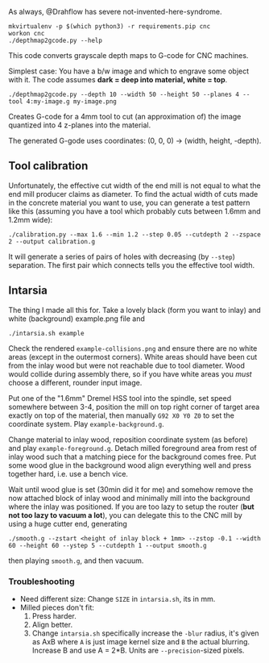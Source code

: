 As always, @Drahflow has severe not-invented-here-syndrome.

```
mkvirtualenv -p $(which python3) -r requirements.pip cnc
workon cnc
./depthmap2gcode.py --help
```

This code converts grayscale depth maps to G-code for
CNC machines.

Simplest case: You have a b/w image and which to engrave
some object with it. The code assumes **dark = deep into material, white = top**.

```
./depthmap2gcode.py --depth 10 --width 50 --height 50 --planes 4 --tool 4:my-image.g my-image.png
```

Creates G-code for a 4mm tool to cut (an approximation of) the image quantized into
4 z-planes into the material.

The generated G-gode uses coordinates: (0, 0, 0) -> (width, height, -depth).


## Tool calibration

Unfortunately, the effective cut width of the end mill is not equal to what the end mill
producer claims as diameter. To find the actual width of cuts made in the concrete material
you want to use, you can generate a test pattern like this (assuming you have a tool which
probably cuts between 1.6mm and 1.2mm wide):

```
./calibration.py --max 1.6 --min 1.2 --step 0.05 --cutdepth 2 --zspace 2 --output calibration.g
```

It will generate a series of pairs of holes with decreasing (by `--step`) separation.
The first pair which connects tells you the effective tool width.


## Intarsia

The thing I made all this for. Take a lovely black (form you want to inlay) and white (background)
example.png file and
```
./intarsia.sh example
```

Check the rendered `example-collisions.png` and ensure there are no white areas (except in the
outermost corners). White areas should have been cut from the inlay wood but were not reachable
due to tool diameter. Wood would collide during assembly there, so if you have white areas you
*must* choose a different, rounder input image.

Put one of the "1.6mm" Dremel HSS tool into the spindle, set speed somewhere between 3-4, position
the mill on top right corner of target area exactly on top of the material, then manually
`G92 X0 Y0 Z0` to set the coordinate system. Play `example-background.g`.

Change material to inlay wood, reposition coordinate system (as before) and play `example-foreground.g`.
Detach milled foreground area from rest of inlay wood such that a matching piece for the background
comes free. Put some wood glue in the background wood align everything well and press together
hard, i.e. use a bench vice.

Wait until wood glue is set (30min did it for me) and somehow remove the now attached block of inlay wood
and minimally mill into the background where the inlay was positioned. If you are too lazy to setup the
router (**but not too lazy to vacuum a lot**), you can delegate this to the CNC mill by using a
huge cutter end, generating
```
./smooth.g --zstart <height of inlay block + 1mm> --zstop -0.1 --width 60 --height 60 --ystep 5 --cutdepth 1 --output smooth.g
```
then playing `smooth.g`, and then vacuum.


### Troubleshooting

* Need different size: Change `SIZE` in `intarsia.sh`, its in mm.
* Milled pieces don't fit:
  1. Press harder.
  2. Align better.
  3. Change `intarsia.sh` specifically increase the `-blur` radius, it's given as AxB where
     `A` is just image kernel size and `B` the actual blurring. Increase B and use A = 2*B.
     Units are `--precision`-sized pixels.
